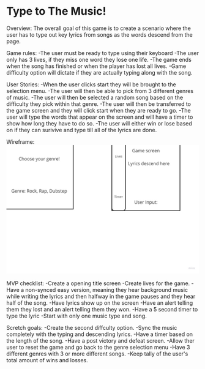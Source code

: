 # Type to The Music!

Overview: The overall goal of this game is to create a scenario where the user has to type out key lyrics from songs as the words descend from the page.

Game rules: -The user must be ready to type using their keyboard
            -The user only has 3 lives, if they miss one word they lose one life.
            -The game ends when the song has finished or when the player has lost all lives.
            -Game difficulty option will dictate if they are actually typing along with the song.
            
User Stories: -When the user clicks start they will be brought to the selection menu.
              -The user will then be able to pick from 3 different genres of music.
              -The user will then be selected a random song based on the difficulty they pick within that genre.
              -The user will then be transferred to the game screen and they will click start when they are ready to go.
              -The user will type the words that appear on the screen and will have a timer to show how long they have to do so.
              -The user will either win or lose based on if they can surivive and type till all of the lyrics are done.
  
  
 Wireframe: ![Image of WireFrame](images\Project_1.jpg)
  
MVP checklist: -Create a opening title screen
               -Create lives for the game.
               -Have a non-synced easy version, meaning they hear background music while writing the lyrics and then halfway in the game pauses and they hear half of the song. 
               -Have lyrics show up on the screen
               -Have an alert telling them they lost and an alert telling them they won.
               -Have a 5 second timer to type the lyric
               -Start with only one music type and song.
               
Scretch goals: -Create the second diffculty option.
               -Sync the music completely with the typing and descending lyrics.
               -Have a timer based on the length of the song.
               -Have a post victory and defeat screen.
               -Allow ther user to reset the game and go back to the genre selection menu
               -Have 3 different genres with 3 or more different songs.
               -Keep tally of the user's total amount of wins and losses.
               
              
               
               
